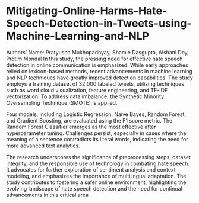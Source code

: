 # Mitigating-Online-Harms-Hate-Speech-Detection-in-Tweets-using-Machine-Learning-and-NLP
Authors’ Name: Pratyusha Mukhopadhyay, Shamie Dasgupta, Aishani Dey, Protim Mondal
In this study, the pressing need for effective hate speech detection in online communication is emphasized. While early approaches relied on lexicon-based methods, recent advancements in machine learning and NLP techniques have greatly improved detection capabilities. The study employs a training dataset of 32,000 labeled tweets, utilizing techniques such as word cloud visualization, feature engineering, and TF-IDF vectorization. To address data imbalance, the Synthetic Minority Oversampling Technique (SMOTE) is applied.

Four models, including Logistic Regression, Naïve Bayes, Random Forest, and Gradient Boosting, are evaluated using the F1 score metric. The Random Forest Classifier emerges as the most effective after hyperparameter tuning. Challenges persist, especially in cases where the meaning of a sentence contradicts its literal words, indicating the need for more advanced text analytics.

The research underscores the significance of preprocessing steps, dataset integrity, and the responsible use of technology in combating hate speech. It advocates for further exploration of sentiment analysis and context modeling, and emphasizes the importance of multilingual adaptation. The study contributes to fostering a safer online environment, highlighting the evolving landscape of hate speech detection and the need for continual advancements in this critical area
